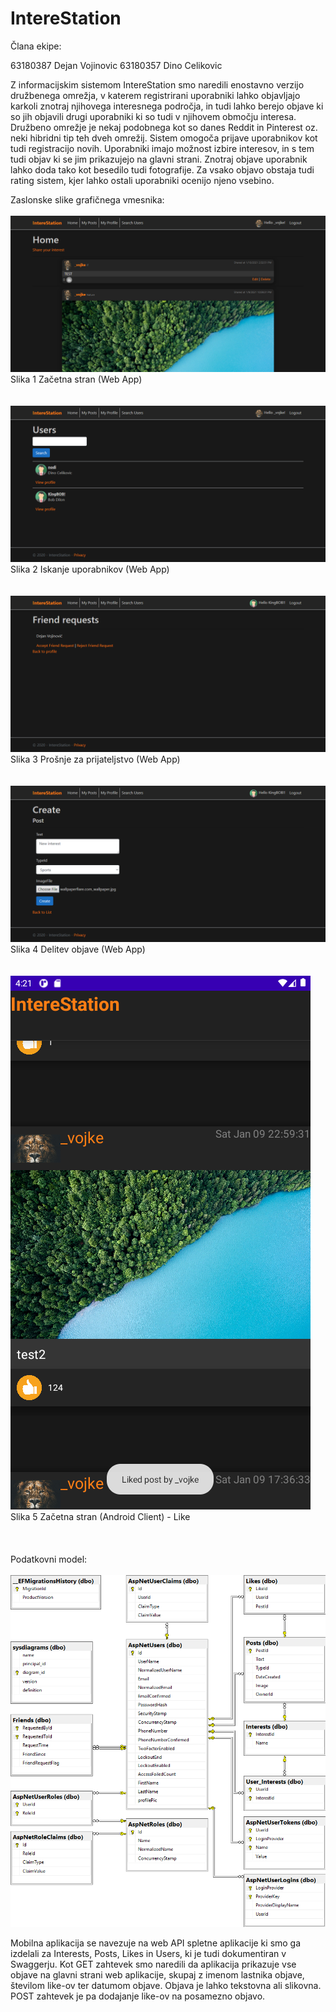 # IntereStation

Člana ekipe:

63180387 Dejan Vojinovic
63180357 Dino Celikovic

Z informacijskim sistemom IntereStation smo naredili enostavno verzijo družbenega omrežja, v katerem registrirani uporabniki lahko objavljajo karkoli znotraj njihovega interesnega področja, in tudi lahko berejo objave ki so jih objavili drugi uporabniki ki so tudi v njihovem območju interesa. Družbeno omrežje je nekaj podobnega kot so danes Reddit in Pinterest oz. neki hibridni tip teh dveh omrežij. Sistem omogoča prijave uporabnikov kot tudi registracijo novih. Uporabniki imajo možnost izbire interesov, in s tem tudi objav ki se jim prikazujejo na glavni strani. Znotraj objave uporabnik lahko doda tako kot besedilo tudi fotografije. Za vsako objavo obstaja tudi rating sistem, kjer lahko ostali uporabniki ocenijo njeno vsebino.

Zaslonske slike grafičnega vmesnika:
<br><br>
![](images/WebApp1.png) <br>
Slika 1 Začetna stran (Web App)
<br><br><br>
![](images/WebApp2.png) <br>
Slika 2 Iskanje uporabnikov (Web App)
<br><br><br>
![](images/WebApp3.png) <br>
Slika 3 Prošnje za prijateljstvo (Web App)
<br><br><br>
![](images/WebApp4.png) <br>
Slika 4 Delitev objave (Web App)
<br><br><br>
![](images/AndroidClient5.png) <br>
Slika 5 Začetna stran (Android Client) - Like
<br><br><br><br>
Podatkovni model:
<br><br>
![](images/DbDiagram.png) <br>


Mobilna aplikacija se navezuje na web API spletne aplikacije ki smo ga izdelali za Interests, Posts, Likes in Users, ki je tudi dokumentiran v Swaggerju. Kot GET zahtevek smo naredili da aplikacija prikazuje vse objave na glavni strani web aplikacije, skupaj z imenom lastnika objave, številom like-ov ter datumom objave. Objava je lahko tekstovna ali slikovna. POST zahtevek je pa dodajanje like-ov na posamezno objavo.

